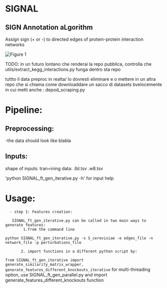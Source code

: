 # SIGNAL
## SIGN Annotation aLgorithm
Assign sign (+ or -) to directed edges of protein-protein interaction networks

![Figure 1](https://github.com/user-attachments/assets/0cf76fd6-c0d4-4b6b-a8ed-6663156b7d12)


TODO: in un futuro lontano che renderai la repo pubblica, controlla che utils/extract_kegg_interactions.py funga dentro sta repo


tuttto il data preproc in realta/ lo dovresti eliminare e  o mettere in un altra repo che si chiama come downloaddare un sacco di datasets bvelocemente
in cui metti anche : depod_scraping.py

# Pipeline:
## Preprocessing:
-the data should look like blabla
## Inputs:
  shape of inputs:
  tran=ining data:
  .lbl.tsv
  .w8.tsv

'python SIGNAL_ft_gen_iterative.py -h' for input help


# Usage:
      - step 1: Features creation:
    
       SIGNAL_ft_gen_iterative.py can be called in two main ways to generate features:
            1.from the command line 
  `python SIGNAL_ft_gen_iterative.py -s S_cerevisiae -e edges_file -n network_file -p perturbations_file`
   
           2. import functions in a different python script by:
   `from SIGNAL_ft_gen_iterative import generate_similarity_matrix_wrapper, generate_features_different_knockouts_iterative`
      for multi-threading option, use SIGNAL_ft_gen_parallel.py and import generate_features_different_knockouts function
